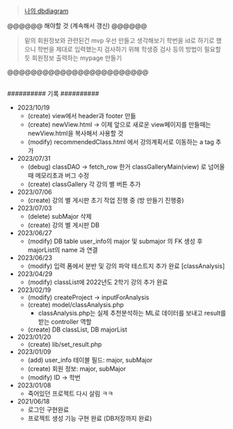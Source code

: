 > [나의 dbdiagram](https://dbdiagram.io/d/649a69d802bd1c4a5e1cc00c)

@@@@@@ 해야할 것 (계속해서 갱신) @@@@@@

> 밑의 회원정보와 관련된건 mvp 우선 만들고 생각해보기
> 학번을 id로 하기로 했으니 학번을 제대로 입력했는지 검사하기 위해 학생증 검사 등의 방법이 필요할 듯
> 회원정보 출력하는 mypage 만들기

@@@@@@@@@@@@@@@@@@@@@@@@
<br> <br>

########## 기록 ##########
<br>
- 2023/10/19
	- (create) view에서 header과 footer 만듦
	- (create) newView.html -> 이제 앞으로 새로운 view페이지를 만들때는 newView.html을 복사해서 사용할 것
	- (modify) recommendedClass.html 에서 강의계획서로 이동하는 a tag 추가
- 2023/07/31
	- (debug) classDAO -> fetch_row 한거 classGalleryMain(view) 로 넘어올 때 메모리초과 버그 수정
	- (create) classGallery 각 강의 별 버튼 추가
- 2023/07/06
	- (create) 강의 별 게시판 초기 작업 진행 중 (방 만들기 진행중)
- 2023/07/03
	- (delete) subMajor 삭제
	- (create) 강의 별 게시판 DB
- 2023/06/27
	- (modify) DB table user_info의 major 및 submajor 의 FK 생성 후 majorList의 name 과 연결
- 2023/06/23
	- (modify) 입력 폼에서 분반 및 강의 파악 테스트지 추가 완료 [classAnalysis]
- 2023/04/29
	- (modify) classList에 2022년도 2학기 강의 추가 완료
- 2023/02/19
	- (modify) createProject -> inputForAnalysis
	- (create) model/classAnalysis.php
		- classAnalysis.php는 실제 추천분석하는 ML로 데이터를 보내고 result를 받는 controller 역할
	- (create) DB classList, DB majorList
- 2023/01/20
	- (create) lib/set_result.php
- 2023/01/09
	- (add) user_info 테이블 필드: major, subMajor
	- (create) 회원 정보: major, subMajor
	- (modify) ID -> 학번
- 2023/01/08
	- 죽어있던 프로젝트 다시 살림 ㅋㅋ
- 2021/06/18
	- 로그인 구현완료
	- 프로젝트 생성 기능 구현 완료 (DB저장까지 완료)